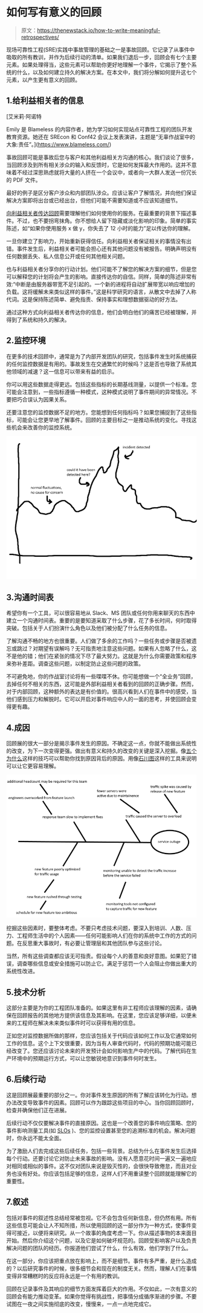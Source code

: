 # 如何写有意义的回顾

> 原文：<https://thenewstack.io/how-to-write-meaningful-retrospectives/>

现场可靠性工程(SRE)实践中事故管理的基础之一是事故回顾。它记录了从事件中吸取的所有教训，并作为后续行动的清单。如果我们退后一步，回顾会有七个主要元素。如果处理得当，这些元素可以帮助你更好地理解一个事件，它揭示了整个系统的什么，以及如何建立持久的解决方案。在本文中，我们将分解如何提升这七个元素，以产生更有意义的回顾。

## 1.给利益相关者的信息

 [艾米莉·阿诺特

Emily 是 Blameless 的内容作者，她为学习如何实现站点可靠性工程的团队开发教育资源。她还在 SREcon 和 Conf42 会议上发表演讲，主题是“无辜作战室中的大象:责任”。](https://www.blameless.com/) 

事故回顾可能是事故后您与客户和其他利益相关方沟通的核心。我们谈论了很多，当回顾涉及到所有相关涉众的输入和反馈时，它是如何发挥最大作用的。这并不意味着不经过深思熟虑就将大量的人挤在一个会议中，或者向一大群人发送一份冗长的 PDF 文件。

最好的例子是区分客户涉众和内部团队涉众。应该让客户了解情况，并向他们保证解决方案即将出台或已经出台，但他们可能不需要知道或不应该知道细节。

[向利益相关者传达回顾](https://www.blameless.com/incident-response/how-to-communicate-incident-retrospectives-to-stakeholders)需要理解他们如何使用你的服务。在最重要的背景下描述事件。不过，也不要拐弯抹角。你不想给人留下隐藏或淡化影响的印象。简单的事实陈述，如“如果你使用服务 x 做 y，你失去了 12 小时的能力”足以传达你的理解。

一旦你建立了影响力，开始重新获得信任。向利益相关者保证相关的事情没有出错。事件发生后，利益相关者可能会担心还有其他问题没有被报告。明确声明没有任何数据丢失、私人信息公开或任何其他相关问题。

也与利益相关者分享你的行动计划。他们可能不了解您的解决方案的细节，但是您可以解释您的计划将会产生的影响。直接传达你的自信。同样，简单的陈述非常有效:“中断是由服务器带宽不足引起的。一个新的进程将自动扩展带宽以响应增加的负载。这将缓解未来类似这样的事件。”这是科学研究的语言，从散文中去掉了人称代词。这是保持陈述简单、避免指责、保持事实和理想数据驱动的好方法。

通过这种方式向利益相关者传达你的信息，他们会明白他们的痛苦已经被理解，并得到了系统和持久的解决。

## 2.监控环境

在更多的技术回顾中，通常是为了内部开发团队的研究，包括事件发生时系统捕获的任何监控数据是有用的。事故发生在交通繁忙的时候吗？这是否也导致了系统其他领域的减速？这一信息可以带来有益的启示。

你可以用这些数据走得更远。包括这些指标的长期基线测量，以提供一个标准。您可能会注意到，一些指标遵循一种模式，这种模式说明了事件期间的异常情况。不要把巧合误认为因果关系。

还要注意您的监控数据不足的地方。您能想到任何指标吗？如果您捕捉到了这些指标，可能会让您更早地了解事件。回顾的主要目标之一是推动系统的变化。寻找这些机会来改善你的监控系统。

[![Monitoring context](img/ed4c6d5dbcd1f562746d2802b4a75dc1.png)](https://cdn.thenewstack.io/media/2021/11/483deeb6-image3.png)

## 3.沟通时间表

希望你有一个工具，可以很容易地从 Slack、MS 团队或任何你用来聊天的东西中建立一个沟通时间表。重要的是要知道采取了什么步骤，花了多长时间，何时取得突破。包括关于人们扮演什么角色以及他们被分配了什么任务的信息。

了解沟通不畅的地方也很重要。人们做了多余的工作吗？一些任务或步骤是否被遗忘或跳过？对期望有误解吗？无可指责地注意这些问题。如果有人忽略了什么，这不是他的错；他们在紧张的情况下尽了最大努力。这就是为什么你需要政策和程序来弥补差距。调查这些问题，以制定防止这些问题的政策。

不可避免地，你的作战室讨论将有一些喋喋不休。你可能想做一个“全业务”回顾，去掉任何不相关的东西，这可能是外部利益相关者看到的回顾的正确步骤。然而，对于内部回顾，这种额外的表达是有价值的。很高兴看到人们在事件中的感受，当他们感到压力和解脱时。它可以开启对事件响应中人的一面的思考，并使回顾会变得更有趣。

## 4.成因

回顾展的很大一部分是揭示事件发生的原因。不确定这一点，你就不能做出系统性的改变，为下一次变得更强。做出有意义和持久的改变的关键是深入挖掘。像[五个为什么](https://en.wikipedia.org/wiki/Five_whys)这样的技巧可以帮助你找到原因背后的原因。用像[石川图](https://en.wikipedia.org/wiki/Ishikawa_diagram)这样的工具来说明可以让它更容易理解。

[![Ishikawa diagram](img/35ea6ae9dc287943d8763e6432087f89.png)](https://cdn.thenewstack.io/media/2021/11/af6671e8-image1.png)

挖掘这些因素时，要整体考虑。不要只考虑技术问题，要深入到培训、人数、压力、工程师生活中的个人因素——任何可能影响人们在你的系统中工作的方式的问题。在反思重大事故时，有必要让管理层和其他团队参与这些讨论。

当然，所有这些调查都应该无可指责。假设每个人的善意和良好意图。如果犯了错误，调查哪些信息或安全措施可以防止它。满足于惩罚一个人会阻止你做出重大的系统性改进。

## 5.技术分析

这部分主要是为你的工程团队准备的。如果这里有非工程师应该理解的因素，请确保在回顾报告的其他地方提供该信息及其影响。在这里，您应该足够详细，以便未来的工程师在解决未来类似事件时可以获得有用的信息。

正如您对监控数据所做的那样，您应该包括关于代码应该如何工作以及它通常如何工作的信息。这个上下文很重要，因为当有人审查代码时，代码的预期功能可能已经改变了。您还应该讨论未来的开发预计会如何影响生产中的代码。了解代码在生产环境中的预期运行方式，可以让您敏锐地意识到事件何时发生。

## 6.后续行动

这是回顾展最重要的部分之一。你对事件发生原因的所有了解应该转化为行动。想办法改变导致事件的因素。回顾可以作为跟踪这些项目的中心。当你回顾回顾时，检查并确保他们正在进展。

后续行动不仅仅要解决事件的直接原因。这也是一个改善您的事件响应策略、您的事件影响测量工具(如 [SLOs](https://www.blameless.com/sre/service-level-objectives) )、您的监控设置甚至您的追溯标准的机会。解决问题时，你永远不能太全面。

为了激励人们去完成这些后续任务，包括一些背景。总结为什么在事件发生后选择每个行动。还要讨论它对防止未来事故的影响。没有人愿意花时间一遍又一遍地应对相同或相似的事件。这不仅对团队来说是毁灭性的，会很快导致倦怠，而且对业务也没有好处。你应该包括足够的信息，这样人们不用重读整个回顾就能理解它的重要性。

## 7.叙述

包括对事件的叙述性总结经常被忽视。它不会包含任何新信息，但仍然有用。所有这些信息可能会让人不知所措，所以使用回顾的这一部分作为一种方式，使事件变得可接近，以便将来研究。从一个故事的角度考虑一下。你从描述事物的本来面目开始。然后你介绍这个问题，以及它是如何破坏规范的。回顾受影响客户以及负责解决问题的团队的经历。你报道他们尝试了什么，什么有效，他们学到了什么。

在这一部分，你应该把重点放在影响上，而不是细节。事件有多严重，是什么造成的？以后研究事件的时候，很多细节会和现在的制度无关。然而，理解人们在事情变得非常糟糕时的反应将永远是一个有用的教训。

回顾在记录事件及其响应的细节方面发挥着巨大的作用。不仅如此，一次有意义的回顾会有能力推动变革。如果你觉得有挑战性，把事情分成循序渐进的步骤。不要试图在一夜之间实施彻底的改变，慢慢来，一点一点地完成它。

<svg xmlns:xlink="http://www.w3.org/1999/xlink" viewBox="0 0 68 31" version="1.1"><title>Group</title> <desc>Created with Sketch.</desc></svg>